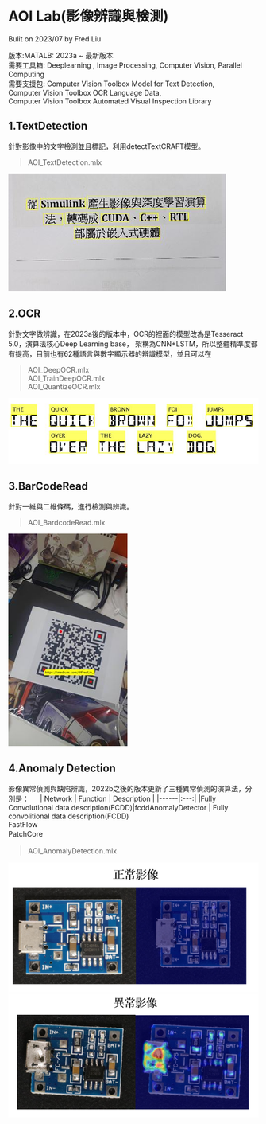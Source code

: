 # AOI Lab(影像辨識與檢測)
Bulit on 2023/07 by Fred Liu  

版本:MATALB: 2023a ~ 最新版本  
需要工具箱: Deeplearning , Image Processing, Computer Vision, Parallel Computing  
需要支援包: 
Computer Vision Toolbox Model for Text Detection,  
Computer Vision Toolbox OCR Language Data,  
Computer Vision Toolbox Automated Visual Inspection Library  
  
  
## 1.TextDetection  
針對影像中的文字檢測並且標記，利用detectTextCRAFT模型。
> AOI_TextDetection.mlx  
  
![image](https://github.com/MoonUsagi/AOI_Lab/blob/main/image/r01.JPG)  


## 2.OCR  
針對文字做辨識，在2023a後的版本中，OCR的裡面的模型改為是Tesseract 5.0，演算法核心Deep Learning base，
架構為CNN+LSTM，所以整體精準度都有提高，目前也有62種語言與數字顯示器的辨識模型，並且可以在
> AOI_DeepOCR.mlx  
> AOI_TrainDeepOCR.mlx  
> AOI_QuantizeOCR.mlx  
  
![image](https://github.com/MoonUsagi/AOI_Lab/blob/main/image/r02.JPG)  

## 3.BarCodeRead
針對一維與二維條碼，進行檢測與辨識。
> AOI_BardcodeRead.mlx  
  
![image](https://github.com/MoonUsagi/AOI_Lab/blob/main/image/r05.jpg)  



## 4.Anomaly Detection  
影像異常偵測與缺陷辨識，2022b之後的版本更新了三種異常偵測的演算法，分別是：  　
| Network | Function | Description |
|------|:---:|
|Fully Convolutional data description(FCDD)|fcddAnomalyDetector
|
Fully convolitional data description(FCDD)  
FastFlow  
PatchCore  　

> AOI_AnomalyDetection.mlx　　

![image](https://github.com/MoonUsagi/AOI_Lab/blob/main/image/ad01.PNG)  
![image](https://github.com/MoonUsagi/AOI_Lab/blob/main/image/ad02.PNG)
  